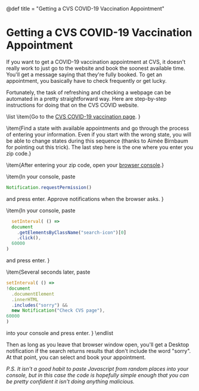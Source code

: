 
@def title = "Getting a CVS COVID-19 Vaccination Appointment"

# Getting a CVS COVID-19 Vaccination Appointment

If you want to get a COVID-19 vaccination appointment at CVS, it doesn't really work to just go to the website and book the soonest available time. You'll get a message saying that they're fully booked. To get an appointment, you basically have to check frequently or get lucky.

Fortunately, the task of refreshing and checking a webpage can be automated in a pretty straightforward way. Here are step-by-step instructions for doing that on the CVS COVID website.

\list
\item{Go to the [CVS COVID-19 vaccination page](https://www.cvs.com/immunizations/covid-19-vaccine).
}

\item{Find a state with available appointments and go through the process of entering your information. Even if you start with the wrong state, you will be able to change states during this sequence (thanks to Aimée Birnbaum for pointing out this trick). The last step here is the one where you enter you zip code.}

\item{After entering your zip code, open your [browser console](https://balsamiq.com/support/faqs/browserconsole/).}

\item{In your console, paste
  ```javascript
  Notification.requestPermission()
  ```
  and press enter. Approve notifications when the browser asks.
}

\item{In your console, paste
```javascript
  setInterval( () => 
  document
    .getElementsByClassName("search-icon")[0]
    .click(), 
  60000
)
```
  and press enter.
}

\item{Several seconds later, paste
  ```javascript
  setInterval( () => 
  !document
    .documentElement
    .innerHTML
    .includes("sorry") && 
    new Notification("Check CVS page"), 
  60000
)
  ```
  into your console and press enter.
}
\endlist

Then as long as you leave that browser window open, you'll get a Desktop notification if the search returns results that don't include the word "sorry". At that point, you can select and book your appointment. 

*P.S. It isn't a good habit to paste Javascript from random places into your console, but in this case the code is hopefully simple enough that you can be pretty confident it isn't doing anything malicious.*